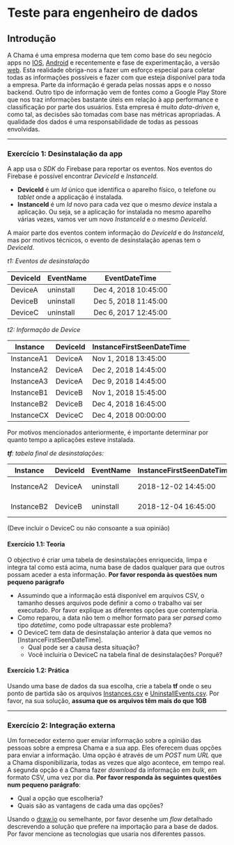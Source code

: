 # Teste para engenheiro de dados

## Introdução
A Chama é uma empresa moderna que tem como base do seu negócio apps no [IOS](https://itunes.apple.com/BR/app/id1228143385?mt=8), [Android](https://play.google.com/store/apps/details?id=br.project.pine) e recentemente e fase de experimentação, a versão [web](https://app.chama.com.br/offer?lat=-23.5854852&lon=-46.6790965&houseNumber=940&streetName=Rua%2520Joaquim%2520Floriano&subLocality=Itaim%2520Bibi&postalCode=04534-004&adminArea=S%25C3%25A3o%2520Paulo&subAdminArea=S%25C3%25A3o%2520Paulo).
Esta realidade obriga-nos a fazer um esforço especial para coletar todas as informações possíveis e fazer com que esteja disponível para toda a empresa.
Parte da informação é gerada pelas nossas apps e o nosso backend. Outro tipo de informação vem de fontes como a Google Play Store que nos traz informações bastante úteis em relação à app performance e classificação por parte dos usuários.
Esta empresa é muito _data-driven_ e, como tal, as decisões são tomadas com base nas métricas apropriadas. A qualidade dos dados é uma responsabilidade de todas as pessoas envolvidas.

-----

### Exercício 1: Desinstalação da app
A app usa o _SDK_ do Firebase para reportar os eventos. Nos eventos do Firebase é possível encontrar _DeviceId_ e _InstanceId_.
 - **DeviceId** é um _Id_ único que identifica o aparelho físico, o telefone ou _tablet_ onde a applicação é instalada.
 - **InstanceId** é um _Id_ novo para cada vez que o mesmo _device_ instala a aplicação. Ou seja, se a aplicação for instalada no mesmo aparelho várias vezes, vamos ver um novo _InstanceId_ e o mesmo _DeviceId_.

A maior parte dos eventos contem informação do _DeviceId_ e do _InstanceId_, mas por motivos técnicos, o evento de desinstalação apenas tem o _DeviceId_.

*t1: Eventos de desinstalação*

|DeviceId|EventName|EventDateTime       |
|--------|---------|--------------------|
|DeviceA |uninstall|Dec 4, 2018 10:45:00|
|DeviceB |uninstall|Dec 5, 2018 11:45:00|
|DeviceC |uninstall|Dec 6, 2017 12:45:00|

*t2: Informação de _Device_*

|Instance  |DeviceId|InstanceFirstSeenDateTime|
|----------|--------|-------------------------|
|InstanceA1|DeviceA |Nov 1, 2018 13:45:00     |
|InstanceA2|DeviceA |Dec 2, 2018 14:45:00     |
|InstanceA3|DeviceA |Dec 9, 2018 14:45:00     |
|InstanceB1|DeviceB |Nov 1, 2018 15:45:00     |
|InstanceB2|DeviceB |Dec 4, 2018 16:45:00     |
|InstanceCX|DeviceC |Dec 4, 2018 00:00:00     |

Por motivos mencionados anteriormente, é importante determinar por quanto tempo a aplicações esteve instalada.

***tf**: tabela final de desinstalações:*

|Instance  |DeviceId|EventName|InstanceFirstSeenDateTime|EventDateTime       |
|----------|--------|---------|-------------------------|--------------------|
|InstanceA2|DeviceA |uninstall|2018-12-02 14:45:00      |2018-12-04 10:45:00 |
|InstanceB2|DeviceB |uninstall|2018-12-04 16:45:00      |2018-12-05 11:45:00 |

(Deve incluir o DeviceC ou não consoante a sua opinião)

#### Exercício 1.1: Teoria
O objectivo é criar uma tabela de desinstalações enriquecida, limpa e integra tal como está acima, numa base de dados qualquer para que outros possam aceder a esta informação. **Por favor responda às questões num pequeno parágrafo**
 - Assumindo que a informação está disponível em arquivos CSV, o tamanho desses arquivos pode definir a como o trabalho vai ser executado. Por favor explique as diferentes opções que contemplaria.
 - Como reparou, a data não tem o melhor formato para ser _parsed_ como tipo _datetime_, como pode ultrapassar este problema?
 - O DeviceC tem data de desinstalação anterior à data que vemos no [InstanceFirstSeenDateTime].
   - Qual pode ser a causa desta situação?
   - Você incluiria o DeviceC na tabela final de desinstalações? Porquê?

#### Exercício 1.2: Prática
Usando uma base de dados da sua escolha, crie a tabela **tf** onde o seu ponto de partida são os arquivos [Instances.csv](Instances.csv) e [UninstallEvents.csv](UninstallEvents.csv).
Por favor, na sua solução, **assuma que os arquivos têm mais do que 1GB**

-----

### Exercício 2: Integração externa
Um fornecedor externo quer enviar informação sobre a opinião das pessoas sobre a empresa Chama e a sua app. Eles oferecem duas opções para enviar a informação.
Uma opção é através de um _POST_ num _URL_ que a Chama disponibilizaria, todas as vezes que algo acontece, em tempo real.
A segunda opção é a Chama fazer _download_ da informação em _bulk_, em formato CSV, uma vez por dia.
**Por favor responda às seguintes questões num pequeno parágrafo**:
 - Qual a opção que escolheria?
 - Quais são as vantagens de cada uma das opções?

Usando o [draw.io](https://www.draw.io/) ou semelhante, por favor desenhe um _flow_ detalhado descrevendo a solução que prefere na importação para a base de dados. Por favor mencione as tecnologias que usaria nos diferentes passos.
